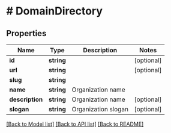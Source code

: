 # # DomainDirectory

## Properties

Name | Type | Description | Notes
------------ | ------------- | ------------- | -------------
**id** | **string** |  | [optional] 
**url** | **string** |  | [optional] 
**slug** | **string** |  | 
**name** | **string** | Organization name | 
**description** | **string** | Organization name | [optional] 
**slogan** | **string** | Organization slogan | [optional] 

[[Back to Model list]](../../README.md#documentation-for-models) [[Back to API list]](../../README.md#documentation-for-api-endpoints) [[Back to README]](../../README.md)


